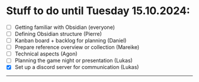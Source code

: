 # **Stuff to do until Tuesday 15.10.2024:**

- [ ] Getting familiar with Obsidian (everyone)
- [ ] Defining Obsidian structure (Pierre)
- [ ] Kanban board + backlog for planning (Daniel)
- [ ] Prepare reference overview or collection (Mareike)
- [ ] Technical aspects (Agon)
- [ ] Planning the game night or presentation (Lukas)
- [x] Set up a discord server for communication (Lukas)

--------------------------------------------

